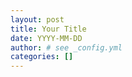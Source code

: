 ```yaml
---
layout: post
title: Your Title
date: YYYY-MM-DD
author: # see _config.yml
categories: []
---
```


<!--

Dear Artsy Engineer:

What follows is a template for a great blog post, on the longer side. You need to copy this file into the `_posts` directory and rename it with the current date and post title. Then go through and write a few paragraphs for each of the sections described below.

Finally, send a PR and congrats! You've written a blog post.

-->

<!--
Iɴᴛʀᴏᴅᴜᴄᴛɪᴏɴ

An introduction is a 1-2 paragraph overview of what the blog post talks about. It should describe the technologies related to the blog post, but not explain them. Write this last.
-->

<!-- more -->

<!--
Mᴀɪɴ Bᴏᴅʏ

There are a lot of different ways to structure the main body of a blog post, but a straightforward approach is to have a paragraph or two dedicated to the following (in order):

- Problem statement (a feature request, a bug report, an outage).
- Context (anything the reader needs to know beyond the problem statement).
- Initial Attempt.
  - Describe your initial approach and why you thought it would work.
  - Then, explain why it didn't suit your needs.
- Subsequent Attempt.
  - Describe what you learned from the initial attempt and how it helped lead you to what did finally work.
  - Explain what surprised you about the solution you ended up using.
  - Describe your thought process: how did you look for a solution to the problem? Who helped you? What was something that initially confused you and how did you overcome that confusion?
- Evaluate the solution in terms of how well it applies to the problem statement.

Spend most of your time writing this section.

If starting is difficult, just write out some links to PRs, issues, Slack messages, or libraries. Write a rough problem statement, then send a work-in-progress pull request so others can help get you unstuck.

-->



<!--
Cᴏɴᴄʟᴜsɪᴏɴ

The conclusion of your post should mirror the introduction: an overview of the post that describes (but does not explain) the technologies involved. Repetition helps emphasize your points, so make sure to re-state any high-level takeaways from the main body of your post. Maybe a list makes sense, or a paragraph.

The conclusion should also include links to pull requests or issues related to the post, as well as provide any thanks you'd like to extend to your colleagues or community members.
-->
